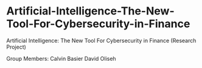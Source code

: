 # Artificial-Intelligence-The-New-Tool-For-Cybersecurity-in-Finance
Artificial Intelligence: The New Tool For Cybersecurity in Finance (Research Project) 

Group Members:
Calvin Basier
David Oliseh
